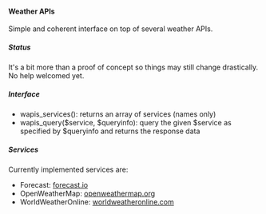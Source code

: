 #### Weather APIs
Simple and coherent interface on top of several weather APIs.

##### Status
It's a bit more than a proof of concept so things may still change drastically.
No help welcomed yet.

##### Interface
* wapis_services(): returns an array of services (names only)
* wapis_query($service, $queryinfo): query the given $service as specified by $queryinfo and returns the response data

##### Services
Currently implemented services are:

* Forecast: [forecast.io](http://forecast.io)
* OpenWeatherMap: [openweathermap.org](http://openweathermap.org)
* WorldWeatherOnline: [worldweatheronline.com](http://worldweatheronline.com)
